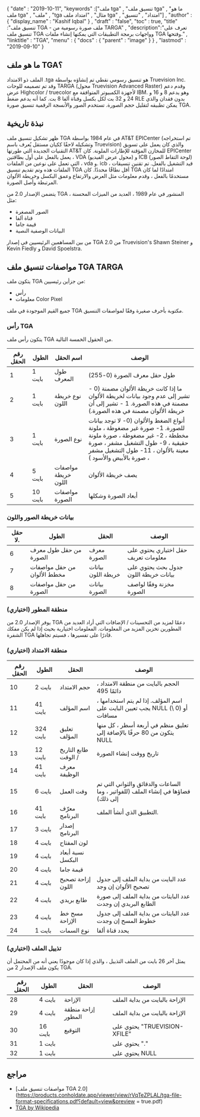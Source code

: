 {
  "date" : "2019-10-11",
  "keywords" :["ملف tga" , "تنسيق ملف tga" , "ما هو ملف tga" , "ملف" , "tga مثال" , "امتداد ملف tga" , "امتداد" , "تنسيق"] ,
  "author" : {
    "display_name" : "Kashif Iqbal"
} ,
  "draft" : "false",
  "toc" : true,
  "title" :"تنسيق ملف TGA - ملف صورة رسومية من TARGA" ,
  "description":"تعرف على تنسيق ملف TGA وواجهات برمجة التطبيقات التي يمكنها إنشاء ملفات TGA وفتحها." ,
  "linktitle" : "TGA",
  "menu" : {
    "docs" : {
      "parent" : "image"
}
} ,
  "lastmod" : "2019-09-10"
}

## ما هو ملف TGA؟

الملف ذو الامتداد .tga هو تنسيق رسومي نقطي تم إنشاؤه بواسطة Truevision Inc. وقد تم تصميمه للوحات TARGA (محول Truevision Advanced Raster) وقدم دعم عرض Highcolor / truecolor لأجهزة الكمبيوتر المتوافقة مع IBM. وهو يدعم 8 و 16 و 24 و 32 بت لكل بكسل وقناة ألفا 8 بت. كما أنه يدعم ضغط RLE بدون فقدان والذي يمكن تطبيقه لتقليل حجم الصورة. تستخدم الصور والأنسجة الرقمية تنسيق صورة TGA.

## نبذة تاريخية

ظهر تشكيل تنسيق ملف TGA في عام 1984 بواسطة AT&T EPICenter (تم استخراجه وتشكيله لاحقًا ككيان مستقل يُعرف باسم Truevision) والذي كان يعمل على تسويق التقنيات الجديدة التي طورتها AT&T للمخازن المؤقتة للإطارات الملونة. كان EPICenter يعمل بالفعل على أول بطاقتين ، VDA (محول عرض الفيديو) و ICB (لوحة التقاط الصور) التي تعمل على نوعين من الملفات ، vda و. icb ، قيد التشغيل بالفعل. تم تقنين تنسيقات الملفات هذه وتم تقديم تنسيق TGA أقل نطاقًا محددًا. كان TGA امتدادًا لما كان مستخدمًا بالفعل ، وقدم معلومات مثل العرض والارتفاع وعمق البكسل وخريطة الألوان المرتبطة وأصل الصورة.

يتضمن الإصدار 2.0 من TGA ، المنشور في عام 1989 ، العديد من الميزات المحسنة مثل:

* الصور المصغرة
* قناة ألفا
* قيمة جاما
* البيانات الوصفية النصية

من بين المساهمين الرئيسيين في إصدار TGA 2.0 من Truevision's Shawn Steiner و Kevin Fiedly و David Spoelstra.

## مواصفات تنسيق ملف TGA TARGA

يتكون ملف TGA من جزأين رئيسيين:

* رأس
* معلومات Color Pixel

جميع القيم الموجودة في ملف TGA مكتوبة بأحرف صغيرة وفقًا لمواصفات التنسيق.

### رأس TGA

يتكون رأس ملف TGA من الحقول الخمسة التالية.

| رقم الحقل | الطول | اسم الحقل | الوصف |
---|---|---|---|
| 1 | 1 بايت | طول المعرف | طول حقل معرف الصورة (0-255) |
| 2 | 1 بايت | نوع خريطة اللون | ما إذا كانت خريطة الألوان مضمنة (0 - تشير إلى عدم وجود بيانات لخريطة الألوان مضمنة في هذه الصورة. 1 - تشير إلى أن خريطة الألوان مضمنة في هذه الصورة.) |
| 3 | 1 بايت | نوع الصورة | أنواع الضغط والألوان (0- لا توجد بيانات للصورة. 1- صورة غير مضغوطة ، ملونة مخططة ، 2- غير مضغوطة ، صورة ملونة حقيقية ، 9- طول التشغيل مشفر ، صورة معينة بالألوان ، 11- طول التشغيل مشفر ، صورة بالأبيض والأسود ) |
| 4 | 5 بايت | مواصفات خريطة اللون | يصف خريطة الألوان |
| 5 | 10 بايت | مواصفات الصورة | أبعاد الصورة وشكلها |

### بيانات خريطة الصور واللون

| حقل لا. | الطول | الحقل | الوصف |
---|---|---|---|
| 6 | من حقل طول معرف الصورة | معرف الصورة | حقل اختياري يحتوي على معلومات تعريف |
| 7 | من حقل مواصفات مخطط الألوان | بيانات خريطة اللون | جدول بحث يحتوي على بيانات خريطة اللون |
| 8 | من حقل مواصفات الصورة | بيانات الصورة | مخزنة وفقًا لواصف الصورة |

### منطقة المطور (اختياري)

يوفر الإصدار 2.0 من TGA دعمًا لمزيد من التحسينات / الإضافات التي أراد العديد من المطورين تخزين المزيد من المعلومات. المعلومات اختيارية بحيث إذا لم يكن مفكك الشفرة TGA قادرًا على تفسيرها ، فسيتم تجاهلها.

### منطقة الامتداد (اختياري)

| رقم الحقل | الطول | الحقل | الوصف |
---|---|---|---|
| 10 | 2 بايت | حجم الامتداد | الحجم بالبايت من منطقة الامتداد ، دائمًا 495 |
| 11 | 41 بايت | اسم المؤلف | اسم المؤلف. إذا لم يتم استخدامها ، يجب تعيين البايت على NULL (\ 0) أو مسافات |
| 12 | 324 بايت | تعليق المؤلف | تعليق منظم في أربعة أسطر ، كل منها يتكون من 80 حرفًا بالإضافة إلى NULL |
| 13 | 12 بايت | طابع التاريخ / الوقت | تاريخ ووقت إنشاء الصورة |
| 14 | 41 بايت | معرف الوظيفة ||
| 15 | 6 بايت | وقت العمل | الساعات والدقائق والثواني التي تم قضاؤها في إنشاء الملف (للفواتير ، وما إلى ذلك) |
| 16 | 41 بايت | معرّف البرنامج | التطبيق الذي أنشأ الملف. |
| 17 | 3 بايت | إصدار البرنامج ||
| 18 | 4 بايت | لون المفتاح ||
| 19 | 4 بايت | نسبة أبعاد البكسل ||
| 20 | 4 بايت | قيمة جاما ||
| 21 | 4 بايت | إزاحة تصحيح اللون | عدد البايت من بداية الملف إلى جدول تصحيح الألوان إن وجد |
| 22 | 4 بايت | طابع بريدي | عدد البايتات من بداية الملف إلى صورة الطابع البريدي إن وجدت |
| 23 | 4 بايت | مسح خط الإزاحة | عدد البايتات من بداية الملف إلى جدول خطوط المسح إن وجدت |
| 24 | 1 بايت | نوع السمات | يحدد قناة ألفا |

### تذييل الملف (اختياري)

يمثل آخر 26 بايت من الملف التذييل ، والذي إذا كان موجودًا يعني أنه من المحتمل أن يكون ملف الإصدار 2 من TGA.

| رقم الحقل | الطول | الحقل | الوصف |
---|---|---|---|
| 28 | 4 بايت | الإزاحة | الإزاحة بالبايت من بداية الملف |
| 29 | 4 بايت | إزاحة منطقة المطور | الإزاحة بالبايت من بداية الملف |
| 30 | 16 بايت | التوقيع | يحتوي على "TRUEVISION-XFILE" |
| 31 | 1 بايت | | يحتوي على "." |
| 32 | 1 بايت | | يحتوي على NULL |


## مراجع

* [مواصفات تنسيق ملف TGA 2.0](https://products.conholdate.app/viewer/view/rVqTeZPLAL/tga-file-format-specifications.pdf؟default=view&preview = true.pdf)
* [TGA by Wikipedia](https://en.wikipedia.org/wiki/Truevision_TGA)

